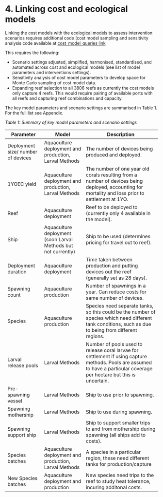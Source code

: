 # 4.	Linking cost and ecological models
Linking the cost models with the ecological models to assess intervention scenarios requires additional code (cost model sampling and sensitivity analysis code available at [cost_model_queries link](https://github.com/open-AIMS/cost_model_queries)

This requires the following:

-	Scenario settings adjusted, simplified, harmonised, standardised, and automated across cost and ecological models (see list of model parameters and interventions settings).
-	Sensitivity analysis of cost model parameters to develop space for Monte Carlo sampling of cost model data.
-	Expanding reef selection to all 3806 reefs as currently the cost models only capture 4 reefs. This would require pairing of available ports with all reefs and capturing reef combinations and capacity.
  
The key model parameters and scenario settings are summarised in Table 1. For the full list see Appendix. 

*Table 1: Summary of key model parameters and scenario settings*

| Parameter| Model    | Description |
|----------|----------|----------|
|Deployment size/ number of devices | Aquaculture deployment and production, Larval Methods | The number of devices being produced and deployed.|
| 1YOEC yield | Aquaculture deployment and production, Larval Methods| The number of one year old corals resulting from a number of devices being deployed, accounting for mortality and loss prior to settlement at 1YO.|
| Reef | Aquaculture deployment | Reef to be deployed to (currently only 4 available in the model). | 
| Ship | Aquaculture deployment (soon Larval Methods but not currently) | Ship to be used (determines pricing for travel out to reef). |
| Deployment duration | Aquaculture deployment | Time taken between production and putting devices out the reef (generally set as 28 days). |
| Spawning count | Aquaculture production | Number of spawnings in a year. Can reduce costs for same number of devices. |
| Species | Aquaculture production | Species need separate tanks, so this could be the number of species which need different tank conditions, such as due to being from different regions. |
| Larval release pools | Larval Methods | Number of pools used to release coral larvae for settlement if using capture methods. Pools are assumed to have a particular coverage per hectare but this is uncertain. |
| Pre-spawning vessel | Larval Methods | Ship to use prior to spawning. |
| Spawning mothership | Larval Methods | Ship to use during spawning. |
| Spawning support ship | Larval Methods | Ship to support smaller trips to and from mothership during spawning (all ships add to costs). |
| Species batches | Aquaculture deployment and production, Larval Methods | A species in a particular region, these need different tanks for production/capture|
| New Species batches | Aquaculture deployment and production | New species need trips to the reef to study heat tolerance, incuring additonal costs.|
